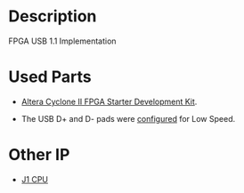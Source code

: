 # Description
FPGA USB 1.1 Implementation

# Used Parts
- [Altera Cyclone II FPGA Starter Development Kit](http://www.altera.com/products/devkits/altera/kit-cyc2-2C20N.html).

- The USB D+ and D- pads were [configured](https://github.com/pbing/USB/blob/master/doc/USB%20Pad%20Configuration.pdf) for Low Speed.

# Other IP
- [J1 CPU](https://github.com/pbing/J1)
